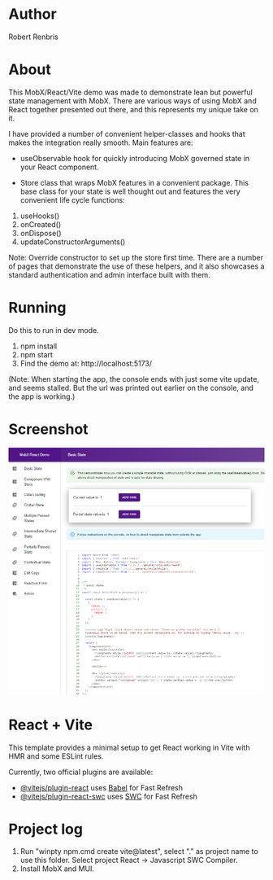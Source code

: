# Author

Robert Renbris

# About

This MobX/React/Vite demo was made to demonstrate lean but powerful state management with MobX. There are various ways of using MobX and React together presented out there, and this represents my unique take on it. 

I have provided a number of convenient helper-classes and hooks that makes the integration really smooth. Main features are: 

* useObservable hook for quickly introducing MobX governed state in your React component. 

* Store class that wraps MobX features in a convenient package. This base class for your state is well thought out and features the very convenient life cycle functions:

1. useHooks()
2. onCreated()
3. onDispose()
4. updateConstructorArguments()

Note: Override constructor to set up the store first time. There are a number of pages that demonstrate the use of these helpers, and it also showcases a standard authentication and admin interface built with them.


# Running

Do this to run in dev mode. 

1. npm install
2. npm start
3. Find the demo at: http://localhost:5173/ 

(Note: When starting the app, the console ends with just some vite update, and seems stalled. But the url was printed out earlier on the console, and the app is working.)

# Screenshot

![Alt text](/screenshot.png?raw=true "Screenshot")

# React + Vite

This template provides a minimal setup to get React working in Vite with HMR and some ESLint rules.

Currently, two official plugins are available:

- [@vitejs/plugin-react](https://github.com/vitejs/vite-plugin-react/blob/main/packages/plugin-react/README.md) uses [Babel](https://babeljs.io/) for Fast Refresh
- [@vitejs/plugin-react-swc](https://github.com/vitejs/vite-plugin-react-swc) uses [SWC](https://swc.rs/) for Fast Refresh


# Project log

1. Run "winpty npm.cmd create vite@latest", select "." as project name to use this folder. Select project React -> Javascript SWC Compiler. 
2. Install MobX and MUI.
